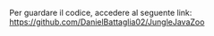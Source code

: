 Per guardare il codice, accedere al seguente link: https://github.com/DanielBattaglia02/JungleJavaZoo
